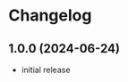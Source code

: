 <!--
SPDX-FileCopyrightText: 2024 Mirian Margiani
SPDX-License-Identifier: GFDL-1.3-or-later
-->

# Changelog

## 1.0.0 (2024-06-24)

- initial release
